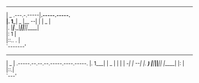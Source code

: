  _______             __                     
|   _   .---.-.-----|__.-----.-----.        
|.  1___|  _  |__ --|  |     |  _  |        
|.  |___|___._|_____|__|__|__|_____|        
|:  1   |                                   
|::.. . |                                   
`-------'                                   
 _______ __                                 
|   _   |  .-----.--.--.--.-----.----.-----.
|.  1___|  |  _  |  |  |  |  -__|   _|__ --|
|.  __) |__|_____|________|_____|__| |_____|
|:  |                                       
|::.|                                       
`---'                                       
